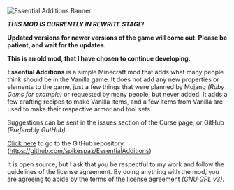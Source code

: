 ![Essential  Additions Banner](http://i.imgur.com/zhHwZtu.png)

***THIS MOD IS CURRENTLY IN REWRITE STAGE!***

**Updated versions for newer versions of the game will come out.
Please be patient, and wait for the updates.**

**This is an old mod, that I have chosen to continue developing.**
 
**Essential Additions** is a simple Minecraft mod that adds what many people think should be in the Vanilla game. It does not add any new properties or elements to the game, just a few things that were planned by Mojang *(Ruby Gems for example)* or requested by many people, but never added. It adds a few crafting recipes to make Vanilla items, and a few items from Vanilla are used to make their respective armor and tool sets.
 
Suggestions can be sent in the issues section of the Curse page, or GitHub *(Preferably GutHub)*.

[Click here](https://github.com/spikespaz/EssentialAdditions) to go to the GitHub repository. (https://github.com/spikespaz/EssentialAdditions)
 
It is open source, but I ask that you be respectful to my work and follow the guidelines of the license agreement. By doing anything with the mod, you are agreeing to abide by the terms of the license agreement *(GNU GPL v3)*.
